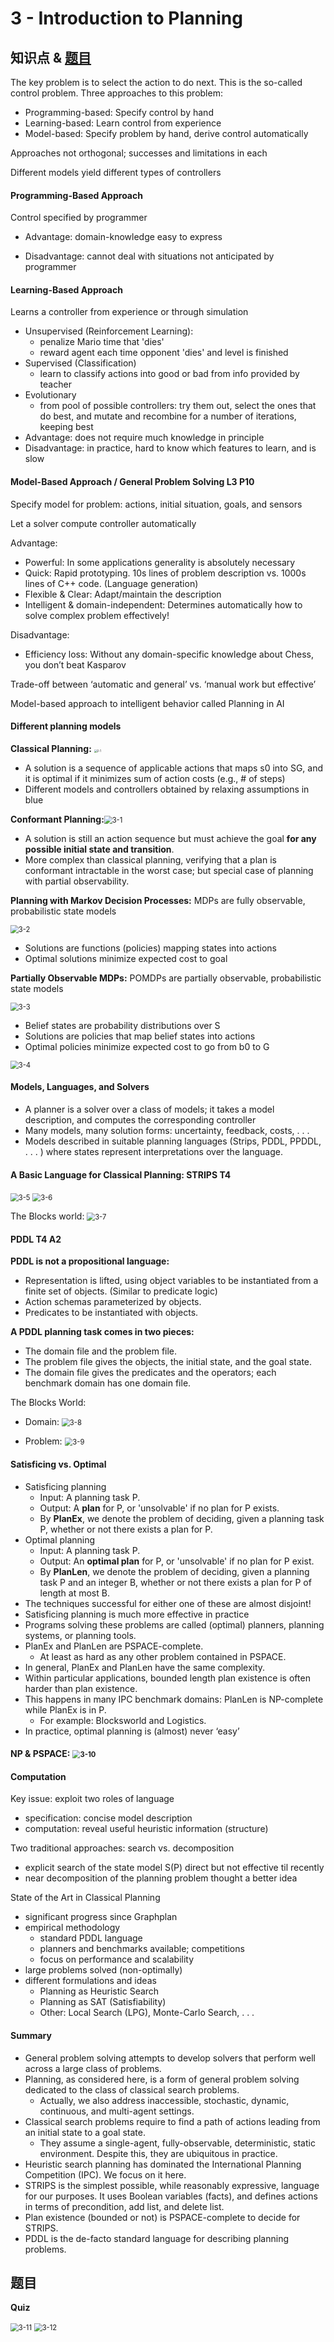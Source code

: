# 3 - Introduction to Planning



## 知识点 & [题目](#题目)

The key problem is to select the action to do next. This is the so-called control problem. Three approaches to this problem:

* Programming-based: Specify control by hand
* Learning-based: Learn control from experience
* Model-based: Specify problem by hand, derive control automatically

Approaches not orthogonal; successes and limitations in each

Different models yield different types of controllers



#### Programming-Based Approach

Control specified by programmer

* Advantage: domain-knowledge easy to express

* Disadvantage: cannot deal with situations not anticipated by programmer



#### Learning-Based Approach

Learns a controller from experience or through simulation

* Unsupervised (Reinforcement Learning):
  * penalize Mario time that 'dies'
  * reward agent each time opponent 'dies' and level is finished
* Supervised (Classification)
  * learn to classify actions into good or bad from info provided by teacher
* Evolutionary
  * from pool of possible controllers: try them out, select the ones that do best, and mutate and recombine for a number of iterations, keeping best
* Advantage: does not require much knowledge in principle
* Disadvantage: in practice, hard to know which features to learn, and is slow



#### Model-Based Approach / General Problem Solving	L3 P10

Specify model for problem: actions, initial situation, goals, and sensors

Let a solver compute controller automatically

Advantage:

* Powerful: In some applications generality is absolutely necessary
* Quick: Rapid prototyping. 10s lines of problem description vs. 1000s lines of C++ code. (Language generation)
* Flexible & Clear: Adapt/maintain the description
* Intelligent & domain-independent: Determines automatically how to solve complex problem effectively!

Disadvantage:

* Efficiency loss: Without any domain-specific knowledge about Chess, you don’t beat Kasparov

Trade-off between ‘automatic and general’ vs. ‘manual work but effective’

Model-based approach to intelligent behavior called Planning in AI



#### Different planning models

**Classical Planning:**	<img src="images/2/2-1.jpg" alt="2-1" style="zoom: 30%;" />

* A solution is a sequence of applicable actions that maps s0 into SG, and it is optimal if it minimizes sum of action costs (e.g., # of steps)
* Different models and controllers obtained by relaxing assumptions in blue

**Conformant Planning:**<img src="images/3/3-1.jpg" alt="3-1" style="zoom:80%;" />

* A solution is still an action sequence but must achieve the goal **for any possible initial state and transition**.
* More complex than classical planning, verifying that a plan is conformant intractable in the worst case; but special case of planning with partial observability.

**Planning with Markov Decision Processes:** MDPs are fully observable, probabilistic state models

<img src="images/3/3-2.jpg" alt="3-2" style="zoom:80%;" />

* Solutions are functions (policies) mapping states into actions
* Optimal solutions minimize expected cost to goal

**Partially Observable MDPs:** POMDPs are partially observable, probabilistic state models

<img src="images/3/3-3.jpg" alt="3-3" style="zoom:80%;" />

* Belief states are probability distributions over S
* Solutions are policies that map belief states into actions
* Optimal policies minimize expected cost to go from b0 to G

<img src="images/3/3-4.jpg" alt="3-4" style="zoom:80%;" />



#### Models, Languages, and Solvers

* A planner is a solver over a class of models; it takes a model description, and computes the corresponding controller
* Many models, many solution forms: uncertainty, feedback, costs, . . .
* Models described in suitable planning languages (Strips, PDDL, PPDDL, . . . ) where states represent interpretations over the language.



#### A Basic Language for Classical Planning: STRIPS	T4

<img src="images/3/3-5.jpg" alt="3-5" style="zoom:80%;" />

<img src="images/3/3-6.jpg" alt="3-6" style="zoom:80%;" />

The Blocks world: <img src="images/3/3-7.jpg" alt="3-7" style="zoom:80%;" />



#### PDDL	T4	A2

**PDDL is not a propositional language:**

* Representation is lifted, using object variables to be instantiated from a finite set of objects. (Similar to predicate logic)
* Action schemas parameterized by objects.
* Predicates to be instantiated with objects.

**A PDDL planning task comes in two pieces:**

* The domain file and the problem file.
* The problem file gives the objects, the initial state, and the goal state.
* The domain file gives the predicates and the operators; each benchmark domain has one domain file.

The Blocks World:

* Domain: <img src="images/3/3-8.jpg" alt="3-8" style="zoom:80%;" />

* Problem: <img src="images/3/3-9.jpg" alt="3-9" style="zoom:80%;" />



#### Satisficing vs. Optimal

* Satisficing planning
  * Input: A planning task P.
  * Output: A **plan** for P, or 'unsolvable' if no plan for P exists.
  * By **PlanEx**, we denote the problem of deciding, given a planning task P, whether or not there exists a plan for P.
* Optimal planning
  * Input: A planning task P.
  * Output: An **optimal plan** for P, or 'unsolvable' if no plan for P exist.
  * By **PlanLen**, we denote the problem of deciding, given a planning task P and an integer B, whether or not there exists a plan for P of length at most B.
* The techniques successful for either one of these are almost disjoint!
* Satisficing planning is much more effective in practice
* Programs solving these problems are called (optimal) planners, planning systems, or planning tools.
* PlanEx and PlanLen are PSPACE-complete.
  * At least as hard as any other problem contained in PSPACE.
* In general, PlanEx and PlanLen have the same complexity.
* Within particular applications, bounded length plan existence is often harder than plan existence.
* This happens in many IPC benchmark domains: PlanLen is NP-complete while PlanEx is in P.
  * For example: Blocksworld and Logistics.
* In practice, optimal planning is (almost) never ‘easy’



#### NP & PSPACE: <img src="images/3/3-10.jpg" alt="3-10" style="zoom:80%;" />



#### Computation

Key issue: exploit two roles of language

* specification: concise model description
* computation: reveal useful heuristic information (structure)

Two traditional approaches: search vs. decomposition

* explicit search of the state model S(P) direct but not effective til recently
* near decomposition of the planning problem thought a better idea

State of the Art in Classical Planning

* significant progress since Graphplan
* empirical methodology
  * standard PDDL language
  * planners and benchmarks available; competitions
  * focus on performance and scalability
* large problems solved (non-optimally)
* different formulations and ideas
  * Planning as Heuristic Search
  * Planning as SAT (Satisfiability)
  * Other: Local Search (LPG), Monte-Carlo Search, . . .



#### Summary

* General problem solving attempts to develop solvers that perform well across a large class of problems.
* Planning, as considered here, is a form of general problem solving dedicated to the class of classical search problems. 
  * Actually, we also address inaccessible, stochastic, dynamic, continuous, and multi-agent settings.
* Classical search problems require to find a path of actions leading from an initial state to a goal state.
  * They assume a single-agent, fully-observable, deterministic, static environment. Despite this, they are ubiquitous in practice.
* Heuristic search planning has dominated the International Planning Competition (IPC). We focus on it here.
* STRIPS is the simplest possible, while reasonably expressive, language for our purposes. It uses Boolean variables (facts), and defines actions in terms of precondition, add list, and delete list.
* Plan existence (bounded or not) is PSPACE-complete to decide for STRIPS.
* PDDL is the de-facto standard language for describing planning problems.



## 题目

**Quiz**

<img src="images/3/3-11.jpg" alt="3-11" style="zoom:80%;" />

<img src="images/3/3-12.jpg" alt="3-12" style="zoom:80%;" />